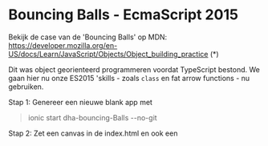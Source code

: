 # Bouncing Balls - EcmaScript 2015
Bekijk de case van de 'Bouncing Balls' op MDN:
https://developer.mozilla.org/en-US/docs/Learn/JavaScript/Objects/Object_building_practice (*)

Dit was object georienteerd programmeren voordat TypeScript bestond. We gaan hier nu onze ES2015 'skills - zoals `class` en fat arrow functions - nu gebruiken.

Stap 1: Genereer een nieuwe blank app met
> ionic start dha-bouncing-Balls --no-git

Stap 2: Zet een canvas in de index.html en ook een <script> tag met src="bouncing-balls.js".
Maak deze 'bouncing-balls.js' files aan, en neem alle code blokken genoemd op MDN (*). De .js moet in de www folder. Waarom?)

Stap 3: Zorg dat je ook een resize van het window het canvas opnieuw goed instelt.
Gebruik hiervoor de oplossing met `setTimeOut` om op het 'resize' event te reageren.
https://developer.mozilla.org/en-US/docs/Web/Events/resize

Stap 4: Migreer je code naar de component van je 'Home' pagina (home.ts). Zet de code bijvoorbeeld binnen een lifecycle event. Zoek dit op in Ionic documentatie (ionViewDidLoad() onder navController.
Zet de <canvas> ook in de bijbehorende view/template van home.

Stap 5: We gaan nu upgraden naar ES6.
Zet in .tsConfig .tsLint onderstaande instellingen stapsgewijs wat strenger. Fix telkens de fouten
- only-arrow-functions .tsLint
- noImplicitAny (.tsConfig)
- no-magic-numbers (.tsLint)
- no-any (.tsLint)
- zet het om naar een class BouncingBalls
- maak van Ball een aparte class in een apart bestand/module die je importeert (https://developer.mozilla.org/nl/docs/Web/JavaScript/Reference/Statements/export)

Zoek hierbij zo nodig in de documentatie op hoe de instelling werkt:
https://www.typescriptlang.org/docs/handbook/compiler-options.html
https://palantir.github.io/tslint/rules/

NB Bij veranderen van tslint of tsconfig moet je de linter opnieuw starten.
De watcher pikt wijzigingen in de config niet op, alleen die in .ts, .html en .sass bestanden
Dus je moet `ionic serve` afbreken (ctrl-C)en opnieuw runnen. Het makkelijkst is de serve in de terminal in je editor te runnen (Visual Studio Code -> View -> Output -> TERMINAL))
